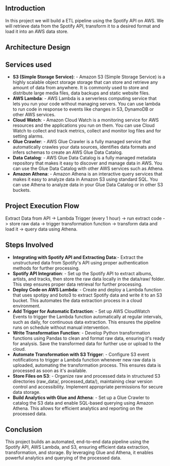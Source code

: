 ## Introduction
In this project we will build a ETL pipeline using the Spotify API on AWS. We will retrieve data from the Spotify API, transform it to a desired format and load it into an AWS data store.

## Architecture Design

## Services used
- **S3 (Simple Storage Service)**: - Amazon S3 (Simple Storage Service) is a highly scalable object storage storage that can store and retrieve any amount of data from anywhere. It is commonly used to store and distribute large media files, data backups and static website files.
- **AWS Lambda**: - AWS Lambda is a serverless computing service that lets you run your code without managing servers. You can use lambda to run code in response to events like changes in S3, DynamoDB or other AWS services.
- **Cloud Watch**: - Amazon Cloud Watch is a monitoring service for AWS resources and the applications you run on them. You can use Cloud Watch to collect and track metrics, collect and monitor log files and for setting alarms.
- **Glue Crawler**: - AWS Glue Crawler is a fully managed service that automatically crawles your data sources, identifies data formats and infers schemas to create an AWS Glue Data Catalog.
- **Data Catalog**: - AWS Glue Data Catalog is a fully managed metadata repository that makes it easy to discover and manage data in AWS. You can use the Glue Data Catalog with other AWS services such as Athena.
- **Amazon Athena**: - Amazon Athena is an interactive query services that makes it easy to analyze data in Amazon S3 using standard SQL. You can use Athena to analyze data in your Glue Data Catalog or in other S3 buckets.

## Project Execution Flow
Extract Data from API -> Lambda Trigger (every 1 hour) -> run extract code -> store raw data -> trigger transformation function -> transform data and load it -> query data using Athena.

## Steps Involved
- **Integrating with Spotify API and Extracting Data**:- Extract the unstructured data from Spotify's API using proper authentication methods for further processing.
- **Spotify API Integration**: - Set up the Spotify API to extract albums, artists, and tracks, then store the raw data locally in the data/raw/ folder. This step ensures proper data retrieval for further processing.
- **Deploy Code on AWS Lambda**: - Create and deploy a Lambda function that uses spotipy and boto3 to extract Spotify data and write it to an S3 bucket. This automates the data extraction process in a cloud environment.
- **Add Trigger for Automatic Extraction**: - Set up AWS CloudWatch Events to trigger the Lambda function automatically at regular intervals, such as daily, for continuous data extraction. This ensures the pipeline runs on schedule without manual intervention.
- **Write Transformation Function**: - Develop Python transformation functions using Pandas to clean and format raw data, ensuring it's ready for analysis. Save the transformed data for further use or upload to the cloud.
- **Automate Transformation with S3 Trigger**: - Configure S3 event notifications to trigger a Lambda function whenever new raw data is uploaded, automating the transformation process. This ensures data is processed as soon as it's available.
- **Store Files on S3**: - Organize raw and processed data in structured S3 directories (raw_data/, processed_data/), maintaining clear version control and accessibility. Implement appropriate permissions for secure data storage.
- **Build Analytics with Glue and Athena**: - Set up a Glue Crawler to catalog the S3 data and enable SQL-based querying using Amazon Athena. This allows for efficient analytics and reporting on the processed data.

## Conclusion
This project builds an automated, end-to-end data pipeline using the Spotify API, AWS Lambda, and S3, ensuring efficient data extraction, transformation, and storage. By leveraging Glue and Athena, it enables powerful analytics and querying of the processed data.
